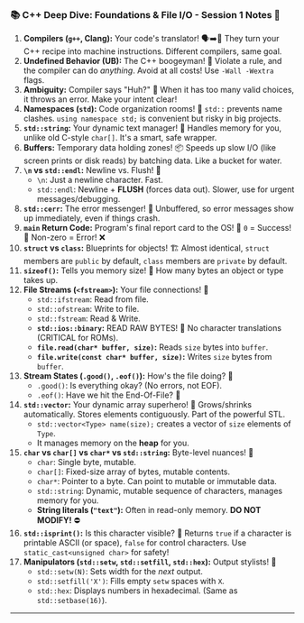 ### 📚 C++ Deep Dive: Foundations & File I/O - Session 1 Notes 🚀

1.  **Compilers (`g++`, Clang):** Your code's translator! 🗣️➡️🤖 They turn your C++ recipe into machine instructions. Different compilers, same goal.
2.  **Undefined Behavior (UB):** The C++ boogeyman! 👻 Violate a rule, and the compiler can do *anything*. Avoid at all costs! Use `-Wall -Wextra` flags.
3.  **Ambiguity:** Compiler says "Huh?" 🤔 When it has too many valid choices, it throws an error. Make your intent clear!
4.  **Namespaces (`std`):** Code organization rooms! 🏡 `std::` prevents name clashes. `using namespace std;` is convenient but risky in big projects.
5.  **`std::string`:** Your dynamic text manager! 📝 Handles memory for you, unlike old C-style `char[]`. It's a smart, safe wrapper.
6.  **Buffers:** Temporary data holding zones! 📦 Speeds up slow I/O (like screen prints or disk reads) by batching data. Like a bucket for water.
7.  **`\n` vs `std::endl`:** Newline vs. Flush! 💨
    * `\n`: Just a newline character. Fast.
    * `std::endl`: Newline + **FLUSH** (forces data out). Slower, use for urgent messages/debugging.
8.  **`std::cerr`:** The error messenger! 🚨 Unbuffered, so error messages show up immediately, even if things crash.
9.  **`main` Return Code:** Program's final report card to the OS! 📜 `0` = Success! 🎉 Non-zero = Error! ❌
10. **`struct` vs `class`:** Blueprints for objects! 🏗️ Almost identical, `struct` members are `public` by default, `class` members are `private` by default.
11. **`sizeof()`:** Tells you memory size! 📏 How many bytes an object or type takes up.
12. **File Streams (`<fstream>`):** Your file connections! 🔗
    * `std::ifstream`: Read from file.
    * `std::ofstream`: Write to file.
    * `std::fstream`: Read & Write.
    * **`std::ios::binary`:** READ RAW BYTES! 💾 No character translations (CRITICAL for ROMs).
    * **`file.read(char* buffer, size)`:** Reads `size` bytes into `buffer`.
    * **`file.write(const char* buffer, size)`:** Writes `size` bytes from `buffer`.
13. **Stream States (`.good()`, `.eof()`):** How's the file doing? 🤔
    * `.good()`: Is everything okay? (No errors, not EOF).
    * `.eof()`: Have we hit the End-Of-File? 🏁
14. **`std::vector`:** Your dynamic array superhero! 💪 Grows/shrinks automatically. Stores elements contiguously. Part of the powerful STL.
    * `std::vector<Type> name(size);` creates a vector of `size` elements of `Type`.
    * It manages memory on the **heap** for you.
15. **`char` vs `char[]` vs `char*` vs `std::string`:** Byte-level nuances! 🧐
    * `char`: Single byte, mutable.
    * `char[]`: Fixed-size array of bytes, mutable contents.
    * `char*`: Pointer to a byte. Can point to mutable or immutable data.
    * `std::string`: Dynamic, mutable sequence of characters, manages memory for you.
    * **String literals (`"text"`):** Often in read-only memory. **DO NOT MODIFY!** ⛔
16. **`std::isprint()`:** Is this character visible? 👀 Returns `true` if a character is printable ASCII (or space), `false` for control characters. Use `static_cast<unsigned char>` for safety!
17. **Manipulators (`std::setw`, `std::setfill`, `std::hex`):** Output stylists! 💅
    * `std::setw(N)`: Sets width for the *next* output.
    * `std::setfill('X')`: Fills empty `setw` spaces with `X`.
    * `std::hex`: Displays numbers in hexadecimal. (Same as `std::setbase(16)`).

---
